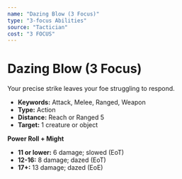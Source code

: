 ```yaml
---
name: "Dazing Blow (3 Focus)"
type: "3-focus Abilities"
source: "Tactician"
cost: "3 FOCUS"
---
```


# Dazing Blow (3 Focus)

Your precise strike leaves your foe struggling to respond.

- **Keywords:** Attack, Melee, Ranged, Weapon
- **Type:** Action
- **Distance:** Reach or Ranged 5
- **Target:** 1 creature or object

**Power Roll + Might**
- **11 or lower:** 6 damage; slowed (EoT)
- **12-16:** 8 damage; dazed (EoT)
- **17+:** 13 damage; dazed (EoE)
